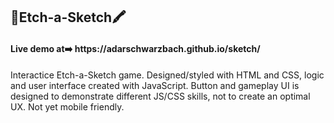 <h2>🎨Etch-a-Sketch🖍️</h2>

<h4>Live demo at➡️ https://adarschwarzbach.github.io/sketch/</h4>

Interactice Etch-a-Sketch game. Designed/styled with HTML and CSS, logic and user interface created with JavaScript. Button and gameplay UI is designed to demonstrate different JS/CSS skills, not to create an optimal UX. Not yet mobile friendly. 

